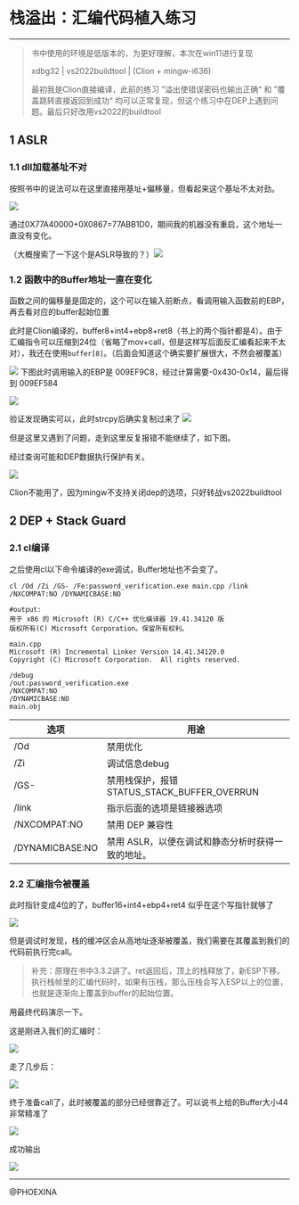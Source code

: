 # 栈溢出：汇编代码植入练习

---

> 书中使用的环境是低版本的，为更好理解，本次在win11进行复现
> 
> xdbg32 | vs2022buildtool | (Clion + mingw-i636)
> 
> 最初我是Clion直接编译，此前的练习 ”溢出使错误密码也输出正确“ 和 ”覆盖跳转直接返回到成功“ 均可以正常复现，但这个练习中在DEP上遇到问题。最后只好改用vs2022的buildtool

## 1 ASLR

### 1.1 dll加载基址不对

按照书中的说法可以在这里直接用基址+偏移量，但看起来这个基址不太对劲。

![](../images/2024-09-29-10-44-54-image.png)

通过0X77A40000+0X0867=77ABB1D0，期间我的机器没有重启，这个地址一直没有变化。

（大概搜索了一下这个是ASLR导致的？）![](../images/2024-09-29-10-43-29-image.png)

### 1.2 函数中的Buffer地址一直在变化

函数之间的偏移量是固定的，这个可以在输入前断点，看调用输入函数前的EBP，再去看对应的buffer起始位置

此时是Clion编译的，buffer8+int4+ebp8+ret8（书上的两个指针都是4）。由于汇编指令可以压缩到24位（省略了mov+call，但是这样写后面反汇编看起来不太对），我还在使用`buffer[8]`。（后面会知道这个确实要扩展很大，不然会被覆盖）

![](../images/2024-09-29-11-17-44-image.png)
下图此时调用输入的EBP是 009EF9C8，经过计算需要-0x430-0x14，最后得到 009EF584

![](../images/2024-09-29-11-02-06-image.png)

验证发现确实可以，此时strcpy后确实复制过来了
![](../images/2024-09-29-11-03-52-image.png)

但是这里又遇到了问题，走到这里反复报错不能继续了，如下图。

经过查询可能和DEP数据执行保护有关。

![](../images/2024-09-29-11-07-29-image.png)

Clion不能用了，因为mingw不支持关闭dep的选项，只好转战vs2022buildtool

## 2 DEP + Stack Guard

### 2.1 cl编译

之后使用cl以下命令编译的exe调试，Buffer地址也不会变了。

```shell
cl /Od /Zi /GS- /Fe:password_verification.exe main.cpp /link /NXCOMPAT:NO /DYNAMICBASE:NO

#output:
用于 x86 的 Microsoft (R) C/C++ 优化编译器 19.41.34120 版
版权所有(C) Microsoft Corporation。保留所有权利。

main.cpp
Microsoft (R) Incremental Linker Version 14.41.34120.0
Copyright (C) Microsoft Corporation.  All rights reserved.

/debug
/out:password_verification.exe
/NXCOMPAT:NO
/DYNAMICBASE:NO
main.obj
```

| 选项              | 用途                                  |
| --------------- | ----------------------------------- |
| /Od             | 禁用优化                                |
| /Zi             | 调试信息debug                           |
| /GS-            | 禁用栈保护，报错STATUS_STACK_BUFFER_OVERRUN |
| /link           | 指示后面的选项是链接器选项                       |
| /NXCOMPAT:NO    | 禁用 DEP 兼容性                          |
| /DYNAMICBASE:NO | 禁用 ASLR，以便在调试和静态分析时获得一致的地址。         |

### 2.2 汇编指令被覆盖

此时指针变成4位的了，buffer16+int4+ebp4+ret4 似乎在这个写指针就够了

![](../images/2024-09-29-11-34-02-image.png)

但是调试时发现，栈的缓冲区会从高地址逐渐被覆盖，我们需要在其覆盖到我们的代码前执行完call。

> 补充：原理在书中3.3.2讲了。ret返回后，顶上的栈释放了，新ESP下移。执行栈帧里的汇编代码时，如果有压栈，那么压栈会写入ESP以上的位置，也就是逐渐向上覆盖到buffer的起始位置。

用最终代码演示一下。

这是刚进入我们的汇编时：

![](../images/2024-09-29-11-37-26-image.png)

走了几步后：

![](../images/2024-09-29-11-39-02-image.png)

终于准备call了，此时被覆盖的部分已经很靠近了。可以说书上给的Buffer大小44非常精准了

![](../images/2024-09-29-11-39-39-image.png)

成功输出

![](../images/2024-09-29-11-41-01-image.png)

---

@PHOEXINA
